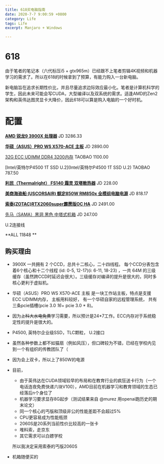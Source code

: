 ```yaml
---
title: 618买电脑指南
date: 2020-7-7 9:00:59 +0800
category: Life
tags: Life
excerpt: Manjaro + Windows

---
```


<script src="https://cdn.mathjax.org/mathjax/latest/MathJax.js?config=TeX-AMS-MML_HTMLorMML" type="text/javascript"></script> <script type="text/x-mathjax-config"> MathJax.Hub.Config({ tex2jax: { skipTags: ['script', 'noscript', 'style', 'textarea', 'pre'], inlineMath: [['$','$']] } }); </script>

# 618

由于笔者的笔记本（六代标压i5 + gtx965m）已经跟不上笔者剪辑4K视频和机器学习的需求了。所以在618的时候拿到了预算，有能力购入一台新电脑。



新电脑旨在追求长期性价比，并且尽量追求边际效应最小化。笔者是计算机科学的学生，因此未来可能会写CUDA，大型编译以及双系统的需求。适逢AMD的Zen2架构和英伟达图灵显卡大降价，因此618可以算是购入电脑的一个好时机。



# 配置

[**AMD 锐龙9 3900X 处理器**](https://item.jd.com/100006391096.html)  JD 3286.33

**[华硕（ASUS）PRO WS X570-ACE 主板](https://item.jd.com/100006445338.html)** JD 2890.00

[32G ECC UDIMM DDR4 3200内存](https://item.taobao.com/item.htm?id=601069952968) TAOBAO 1100.00

[Intel/英特尔P4500 1T SSD U.2](Intel/英特尔P4500 1T SSD U.2) TAOBAO 787.50

[**利民（Thermalright） FS140 霜灵 双塔散热器**](https://item.jd.com/100010498068.html) JD 228.00

**[美商海盗船 (USCORSAIR) 额定850W RM850x 全模组电脑电源](https://item.jd.com/6757737.html)** JD 818.17

**[索泰(ZOTAC)RTX2060super霹雳版OC HA](https://item.jd.com/100007391086.html)** JD 2491.00

[先马（SAMA）黑洞 黑色 中塔式机箱](https://item.jd.com/1842778.html)  JD 247.00

U.2连接线 



**ALL 11848 ** 



## 购买理由

- 3900X 一共拥有 2 个CCD，总共十二核心，二十四线程。 每个CCD分表包含着6个核心和十二个线程 (id: 0-5, 12-17)(i: 6-11, 18-23) ，一共 64M 的三级缓存（虽然跨CCD时延迟会很大）。三级缓存对编译的提升是很大的，同时多核心更利于虚拟机。

- 华硕（ASUS）PRO WS X570-ACE 主板 是一块工作站主板，特点是支援ECC UDIMM内存， 主板用料较好， 有一个华硕自家的远程管理系统， 共有三条pcie插槽(pcie 3.0 *16*+  pcie 3.0 * 8)。

- 因为<del>上科大水电免费</del>学习需要，所以预计是24*7工作。ECC内存对于系统稳定性的提升是很大的。

- P4500, 英特尔企业级SSD，TLC颗粒， U.2接口

- 虽然各种参数上都不如猫扇（例如风压），但口碑较为不错，已经在学校内见到一个有组织的传教团队了（

- 因为会上双卡，所以上了850W的电源

- 目前，

  - 由于英伟达在CUDA领域较早的布局和在教育行业的疯狂送卡行为（一个电话连夜免费快递六块V100），AMD目前在机器学习和教育领域的生态已经落后n个身位了
  - 机器学习要求显存8G起步（测试结果来自 @murez 用openai跑历史的期末论文）
  - 同一个核心的丐版和顶级非公的性能差距不会超过5%
  - CPU更容易成为性能瓶颈
  - 2060S是20系列当前性价比较高的一张卡
  - 堆料索，走京东
  - 其它需求可以白嫖学校

  所以我决定采用索泰的丐版2060S

- 机箱随便买的